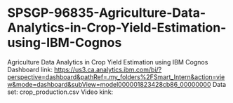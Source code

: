 # SPSGP-96835-Agriculture-Data-Analytics-in-Crop-Yield-Estimation-using-IBM-Cognos
Agriculture Data Analytics in Crop Yield Estimation using IBM Cognos
Dashboard link: https://us3.ca.analytics.ibm.com/bi/?perspective=dashboard&pathRef=.my_folders%2FSmart_Intern&action=view&mode=dashboard&subView=model000001823428cb86_00000000
Data set: crop_production.csv
Video kink: 

